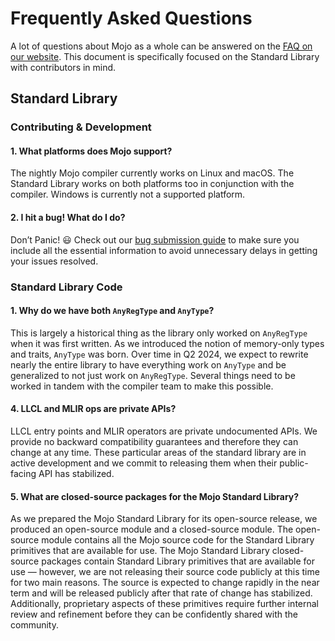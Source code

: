 # Frequently Asked Questions

A lot of questions about Mojo as a whole can be answered on the
[FAQ on our website](https://docs.modular.com/mojo/faq).
This document is specifically focused on the Standard Library with contributors
in mind.

## Standard Library

### Contributing & Development

#### 1. What platforms does Mojo support?

The nightly Mojo compiler currently works on Linux and macOS. The Standard
Library works on both platforms too in conjunction with the compiler. Windows is
currently not a supported platform.

#### 2. I hit a bug! What do I do?

Don’t Panic! 😃 Check out our [bug submission guide](PREMERGE) to make sure you
include all the essential information to avoid unnecessary delays in getting
your issues resolved.

### Standard Library Code

#### 1. Why do we have both `AnyRegType` and `AnyType`?

This is largely a historical thing as the library only worked on `AnyRegType`
when it was first written. As we introduced the notion of memory-only types and
traits, `AnyType` was born. Over time in Q2 2024, we expect to rewrite nearly
the entire library to have everything work on `AnyType` and be generalized to
not just work on `AnyRegType`. Several things need to be worked in tandem with
the compiler team to make this possible.

#### 4. LLCL and MLIR ops are private APIs?

LLCL entry points and MLIR operators are private undocumented APIs. We provide
no backward compatibility guarantees and therefore they can change at any time.
These particular areas of the standard library are in active development and we
commit to releasing them when their public-facing API has stabilized.

#### 5. What are closed-source packages for the Mojo Standard Library?

As we prepared the Mojo Standard Library for its open-source release, we
produced an open-source module and a closed-source module. The open-source
module contains all the Mojo source code for the Standard Library primitives
that are available for use. The Mojo Standard Library closed-source packages
contain Standard Library primitives that are available for use — however, we are
not releasing their source code publicly at this time for two main reasons.
The source is expected to change rapidly in the near term and will be released
publicly after that rate of change has stabilized. Additionally, proprietary
aspects of these primitives require further internal review and refinement
before they can be confidently shared with the community.
